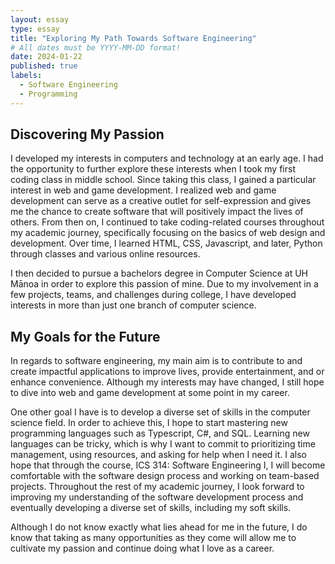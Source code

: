 ```yaml
---
layout: essay
type: essay
title: "Exploring My Path Towards Software Engineering"
# All dates must be YYYY-MM-DD format!
date: 2024-01-22
published: true
labels:
  - Software Engineering
  - Programming
---
```


## Discovering My Passion

I developed my interests in computers and technology at an early age. I had the opportunity to further explore these interests when I took my first coding class in middle school. Since taking this class, I gained a particular interest in web and game development. I realized web and game development can serve as a creative outlet for self-expression and gives me the chance to create software that will positively impact the lives of others. From then on, I continued to take coding-related courses throughout my academic journey, specifically focusing on the basics of web design and development. Over time, I learned HTML, CSS, Javascript, and later, Python through classes and various online resources. 

I then decided to pursue a bachelors degree in Computer Science at UH Mānoa in order to explore this passion of mine. Due to my involvement in a few projects, teams, and challenges during college, I have developed interests in more than just one branch of computer science. 

## My Goals for the Future

In regards to software engineering, my main aim is to contribute to and create impactful applications to improve lives, provide entertainment, and or enhance convenience. Although my interests may have changed, I still hope to dive into web and game development at some point in my career. 

One other goal I have is to develop a diverse set of skills in the computer science field. In order to achieve this, I hope to start mastering new programming languages such as Typescript, C#, and SQL. Learning new languages can be tricky, which is why I want to commit to prioritizing time management, using resources, and asking for help when I need it. I also hope that through the course, ICS 314: Software Engineering I, I will become comfortable with the software design process and working on team-based projects. Throughout the rest of my academic journey, I look forward to improving my understanding of the software development process and eventually developing a diverse set of skills, including my soft skills.

Although I do not know exactly what lies ahead for me in the future, I do know that taking as many opportunities as they come will allow me to cultivate my passion and continue doing what I love as a career.
